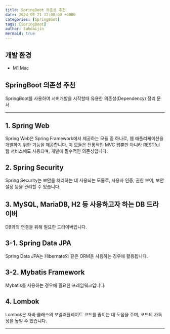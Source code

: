```yaml
---
title: SpringBoot 의존성 추천
date: 2024-03-21 12:00:00 +0000
categories: [SpringBoot]
tags: [SpringBoot]
author: Sahdaijin
mermaid: true
---
```


## 개발 환경

- <span class="env-text">M1 Mac</span>

## SpringBoot 의존성 추천

SpringBoot를 사용하여 서버개발을 시작할때 유용한 의존성(Dependency) 정리 문서

---

## 1. Spring Web
Spring Web은 Spring Framework에서 제공하는 모듈 중 하나로, 웹 애플리케이션을 개발하기 위한 기능을 제공합니다. 이 모듈은 전통적인 MVC 웹뿐만 아니라 RESTful 웹 서비스에도 사용되며, 개발에 필수적인 의존성입니다.

## 2. Spring Security
Spring Security는 보안을 처리하는 데 사용되는 모듈로, 사용자 인증, 권한 부여, 보안 설정 등을 관리할 수 있습니다.

## 3. MySQL, MariaDB, H2 등 사용하고자 하는 DB 드라이버
DB와의 연결을 위해 필요한 드라이버입니다.

## 3-1. Spring Data JPA
Spring Data JPA는 Hibernate와 같은 ORM을 사용하는 경우에 활용됩니다.

## 3-2. Mybatis Framework
Mybatis를 사용하는 경우에 필요한 프레임워크입니다.

## 4. Lombok
Lombok은 자바 클래스의 보일러플레이트 코드를 줄이는 데 도움을 주며, 코드의 가독성을 높일 수 있습니다.

--- 
